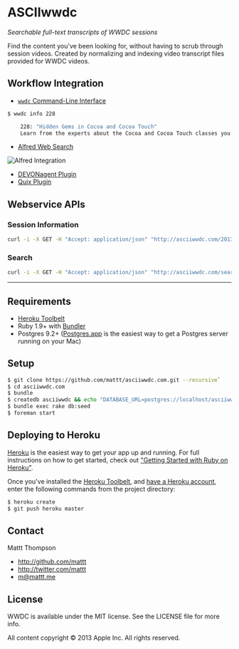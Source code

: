 # ASCIIwwdc
*Searchable full-text transcripts of WWDC sessions*

Find the content you've been looking for, without having to scrub through session videos. Created by normalizing and indexing video transcript files provided for WWDC videos.

## Workflow Integration 

- [`wwdc` Command-Line Interface](https://github.com/mattt/wwdc)

```bash
$ wwdc info 228

    228: "Hidden Gems in Cocoa and Cocoa Touch"
    Learn from the experts about the Cocoa and Cocoa Touch classes you may not even know exist, as well as some very obscure but extremely valuable classes that are favorites of the presenters.
```

- [Alfred Web Search](https://gist.github.com/mattt/6756058) 

![Alfred Integration](http://asciiwwdc.s3.amazonaws.com/Alfred-WWDC-Web-Search.png)

- [DEVONagent Plugin](https://github.com/annard/DEVONagent-Plugins)
- [Quix Plugin](https://github.com/rydermackay/quixconfig/blob/master/config.txt)

## Webservice APIs

### Session Information

```bash
curl -i -X GET -H "Accept: application/json" "http://asciiwwdc.com/2013/sessions/228"
```

### Search

```bash
curl -i -X GET -H "Accept: application/json" "http://asciiwwdc.com/search?q=UIView"
```

---

## Requirements
 
- [Heroku Toolbelt](https://toolbelt.heroku.com)
- Ruby 1.9+ with [Bundler](http://bundler.io)
- Postgres 9.2+ ([Postgres.app](http://postgresapp.com/) is the easiest way to get a Postgres server running on your Mac)

## Setup

```bash
$ git clone https://github.com/mattt/asciiwwdc.com.git --recursive`
$ cd asciiwwdc.com
$ bundle
$ createdb asciiwwdc && echo "DATABASE_URL=postgres://localhost/asciiwwdc" > .env
$ bundle exec rake db:seed
$ foreman start
```

## Deploying to Heroku

[Heroku](https://www.heroku.com) is the easiest way to get your app up and running. For full instructions on how to get started, check out ["Getting Started with Ruby on Heroku"](https://devcenter.heroku.com/articles/getting-started-with-ruby).

Once you've installed the [Heroku Toolbelt](https://toolbelt.heroku.com), and [have a Heroku account](https://id.heroku.com/signup/), enter the following commands from the project directory:

```bash
$ heroku create
$ git push heroku master
```

## Contact

Mattt Thompson

- http://github.com/mattt
- http://twitter.com/mattt
- <m@mattt.me>

## License

WWDC is available under the MIT license. See the LICENSE file for more info.

All content copyright © 2013 Apple Inc. All rights reserved.
